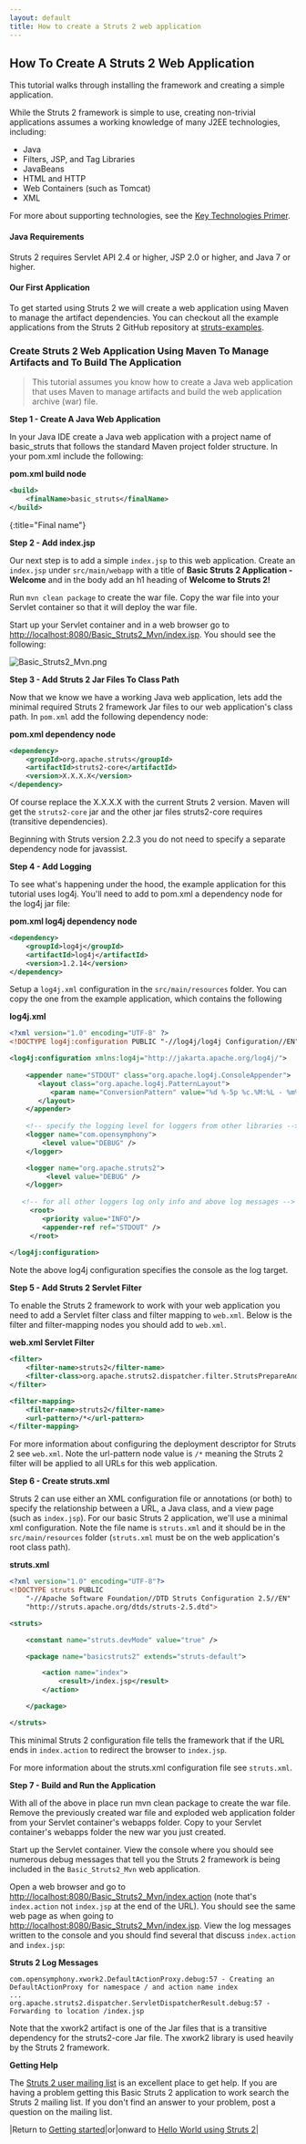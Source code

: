 ```yaml
---
layout: default
title: How to create a Struts 2 web application
---
```

## How To Create A Struts 2 Web Application

This tutorial walks through installing the framework and creating a simple application.

<div class="alert alert-block alert-error">

While the Struts 2 framework is simple to use, creating non-trivial applications assumes a working knowledge 
of many J2EE technologies, including:

  <ul>
    <li>Java</li>
    <li>Filters, JSP, and Tag Libraries</li>
    <li>JavaBeans</li>
    <li>HTML and HTTP</li>
    <li>Web Containers (such as Tomcat)</li>
    <li>XML</li>
  </ul> 

</div>

<i class="glyphicon glyphicon-info-sign alert-info" aria-hidden="true"></i> For more about supporting technologies, 
see the [Key Technologies Primer](/primer.html). 

#### Java Requirements

Struts 2 requires Servlet API 2.4 or higher, JSP 2.0 or higher, and Java 7 or higher.

#### Our First Application

To get started using Struts 2 we will create a web application using Maven to manage the artifact dependencies.
You can checkout all the example applications from the Struts 2 GitHub repository 
at [struts-examples](https://github.com/apache/struts-examples).

### Create Struts 2 Web Application Using Maven To Manage Artifacts and To Build The Application

> This tutorial assumes you know how to create a Java web application that uses Maven to manage artifacts and build 
the web application archive (war) file.

__Step 1 - Create A Java Web Application__

In your Java IDE create a Java web application with a project name of basic_struts that follows the standard Maven
project folder structure. In your pom.xml include the following:

**pom.xml build node**

```xml
<build>
    <finalName>basic_struts</finalName>
</build>
```
{:title="Final name"}

__Step 2 - Add index.jsp__

Our next step is to add a simple `index.jsp` to this web application. Create an `index.jsp` under `src/main/webapp`
with a title of __Basic Struts 2 Application - Welcome__ and in the body add an h1 heading of __Welcome to Struts 2!__

Run `mvn clean package` to create the war file. Copy the war file into your Servlet container so that it will deploy the war file.

Start up your Servlet container and in a web browser go to [http://localhost:8080/Basic_Struts2_Mvn/index.jsp](http://localhost:8080/Basic_Struts2_Mvn/index.jsp). 
You should see the following:

![Basic_Struts2_Mvn.png](attachments/att14974992_Basic_Struts2_Mvn.png)

__Step 3 - Add Struts 2 Jar Files To Class Path__

Now that we know we have a working Java web application, lets add the minimal required Struts 2 framework Jar files 
to our web application's class path. In `pom.xml` add the following dependency node:

**pom.xml dependency node**

```xml
<dependency>
    <groupId>org.apache.struts</groupId>
    <artifactId>struts2-core</artifactId>
    <version>X.X.X.X</version>
</dependency>
```

Of course replace the X.X.X.X with the current Struts 2 version. Maven will get the `struts2-core` jar and the other jar 
files struts2-core requires (transitive dependencies). 

<i class="glyphicon glyphicon-info-sign alert-info" aria-hidden="true"></i> Beginning with Struts version 2.2.3 
you do not need to specify a separate dependency node for javassist.

__Step 4 - Add Logging__

To see what's happening under the hood, the example application for this tutorial uses log4j. You'll need to add to pom.xml a dependency node for the log4j jar file:

**pom.xml log4j dependency node**

```xml
<dependency>
    <groupId>log4j</groupId>
    <artifactId>log4j</artifactId>
    <version>1.2.14</version>
</dependency>
```

Setup a `log4j.xml` configuration in the `src/main/resources` folder. You can copy the one from the example application, 
which contains the following

**log4j.xml**

```xml
<?xml version="1.0" encoding="UTF-8" ?>
<!DOCTYPE log4j:configuration PUBLIC "-//log4j/log4j Configuration//EN" "log4j.dtd">

<log4j:configuration xmlns:log4j="http://jakarta.apache.org/log4j/">
    
    <appender name="STDOUT" class="org.apache.log4j.ConsoleAppender">
       <layout class="org.apache.log4j.PatternLayout"> 
          <param name="ConversionPattern" value="%d %-5p %c.%M:%L - %m%n"/> 
       </layout> 
    </appender>
 
    <!-- specify the logging level for loggers from other libraries -->
    <logger name="com.opensymphony">
    	<level value="DEBUG" />
    </logger>

    <logger name="org.apache.struts2">
    	 <level value="DEBUG" />
    </logger>
  
   <!-- for all other loggers log only info and above log messages -->
     <root>
        <priority value="INFO"/> 
        <appender-ref ref="STDOUT" /> 
     </root> 
    
</log4j:configuration> 
```

Note the above log4j configuration specifies the console as the log target.

__Step 5 - Add Struts 2 Servlet Filter__

To enable the Struts 2 framework to work with your web application you need to add a Servlet filter class and filter 
mapping to `web.xml`. Below is the filter and filter-mapping nodes you should add to `web.xml`.

**web.xml Servlet Filter**

```xml
<filter>
    <filter-name>struts2</filter-name>
    <filter-class>org.apache.struts2.dispatcher.filter.StrutsPrepareAndExecuteFilter</filter-class>
</filter>

<filter-mapping>
    <filter-name>struts2</filter-name>
    <url-pattern>/*</url-pattern>
</filter-mapping>
```

For more information about configuring the deployment descriptor for Struts 2 see `web.xml`. Note the url-pattern node 
value is `/*` meaning the Struts 2 filter will be applied to all URLs for this web application.

__Step 6 - Create struts.xml__

Struts 2 can use either an XML configuration file or annotations (or both) to specify the relationship between a URL, 
a Java class, and a view page (such as `index.jsp`). For our basic Struts 2 application, we'll use a minimal xml 
configuration. Note the file name is `struts.xml` and it should be in the `src/main/resources` folder (`struts.xml` 
must be on the web application's root class path).

**struts.xml**

```xml
<?xml version="1.0" encoding="UTF-8"?>
<!DOCTYPE struts PUBLIC
    "-//Apache Software Foundation//DTD Struts Configuration 2.5//EN"
    "http://struts.apache.org/dtds/struts-2.5.dtd">

<struts>

    <constant name="struts.devMode" value="true" />

    <package name="basicstruts2" extends="struts-default">

        <action name="index">
            <result>/index.jsp</result>
        </action>

    </package>

</struts>
```

This minimal Struts 2 configuration file tells the framework that if the URL ends in `index.action` to redirect 
the browser to `index.jsp`.

For more information about the struts.xml configuration file see `struts.xml`.

__Step 7 - Build and Run the Application__

With all of the above in place run mvn clean package to create the war file. Remove the previously created war file 
and exploded web application folder from your Servlet container's webapps folder. Copy to your Servlet container's webapps 
folder the new war you just created.

Start up the Servlet container. View the console where you should see numerous debug messages that tell you 
the Struts 2 framework is being included in the `Basic_Struts2_Mvn` web application.

Open a web browser and go to [http://localhost:8080/Basic_Struts2_Mvn/index.action](http://localhost:8080/Basic_Struts2_Mvn/index.action) 
(note that's `index.action` not `index.jsp` at the end of the URL). You should see the same web page as when going to 
[http://localhost:8080/Basic_Struts2_Mvn/index.jsp](http://localhost:8080/Basic_Struts2_Mvn/index.jsp). View the log 
messages written to the console and you should find several that discuss `index.action` and `index.jsp`:

**Struts 2 Log Messages**

```
com.opensymphony.xwork2.DefaultActionProxy.debug:57 - Creating an DefaultActionProxy for namespace / and action name index
...
org.apache.struts2.dispatcher.ServletDispatcherResult.debug:57 - Forwarding to location /index.jsp
```

Note that the xwork2 artifact is one of the Jar files that is a transitive dependency for the struts2-core Jar file. 
The xwork2 library is used heavily by the Struts 2 framework.

__Getting Help__

The [Struts 2 user mailing list](/mail.html) is an excellent place to get help.  If you are having a problem getting 
this Basic Struts 2 application to work search the Struts 2 mailing list. If you don't find an answer to your problem, 
post a question on the mailing list.  

|Return to [Getting started](index.html)|or|onward to [Hello World using Struts 2](hello-world-using-struts2.html)|
